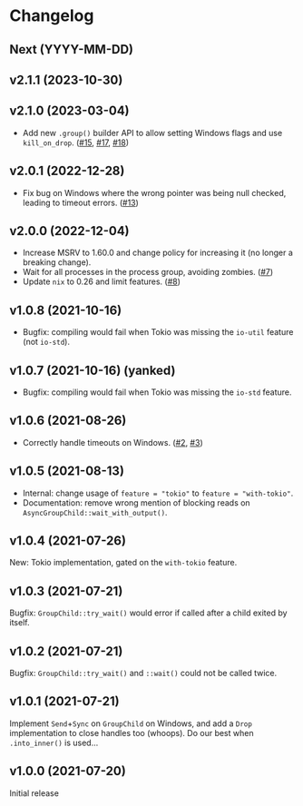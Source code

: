 # Changelog

## Next (YYYY-MM-DD)

## v2.1.1 (2023-10-30)

## v2.1.0 (2023-03-04)

- Add new `.group()` builder API to allow setting Windows flags and use `kill_on_drop`. ([#15](https://github.com/watchexec/command-group/issues/15), [#17](https://github.com/watchexec/command-group/issues/17), [#18](https://github.com/watchexec/command-group/issues/18))

## v2.0.1 (2022-12-28)

- Fix bug on Windows where the wrong pointer was being null checked, leading to timeout errors. ([#13](https://github.com/watchexec/command-group/pull/13))

## v2.0.0 (2022-12-04)

- Increase MSRV to 1.60.0 and change policy for increasing it (no longer a breaking change).
- Wait for all processes in the process group, avoiding zombies. ([#7](https://github.com/watchexec/command-group/pull/7))
- Update `nix` to 0.26 and limit features. ([#8](https://github.com/watchexec/command-group/pull/8))

## v1.0.8 (2021-10-16)

- Bugfix: compiling would fail when Tokio was missing the `io-util` feature (not `io-std`).

## v1.0.7 (2021-10-16) (yanked)

- Bugfix: compiling would fail when Tokio was missing the `io-std` feature.

## v1.0.6 (2021-08-26)

- Correctly handle timeouts on Windows. ([#2](https://github.com/watchexec/command-group/issues/2), [#3](https://github.com/watchexec/command-group/pull/3))

## v1.0.5 (2021-08-13)

- Internal: change usage of `feature = "tokio"` to `feature = "with-tokio"`.
- Documentation: remove wrong mention of blocking reads on `AsyncGroupChild::wait_with_output()`.

## v1.0.4 (2021-07-26)

New: Tokio implementation, gated on the `with-tokio` feature.

## v1.0.3 (2021-07-21)

Bugfix: `GroupChild::try_wait()` would error if called after a child exited by itself.

## v1.0.2 (2021-07-21)

Bugfix: `GroupChild::try_wait()` and `::wait()` could not be called twice.

## v1.0.1 (2021-07-21)

Implement `Send`+`Sync` on `GroupChild` on Windows, and add a `Drop` implementation to close handles
too (whoops). Do our best when `.into_inner()` is used...

## v1.0.0 (2021-07-20)

Initial release
